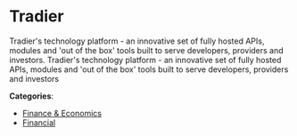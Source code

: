 # Tradier


Tradier's technology platform - an innovative set of fully hosted APIs, modules and 'out of the box' tools built to serve developers, providers and investors.  Tradier's technology platform - an innovative set of fully hosted APIs, modules and 'out of the box' tools built to serve developers, providers and investors



**Categories**:
- [Finance & Economics](https://github.com/apis-list/apis-list#finance-and-economics)
- [Financial](https://github.com/apis-list/apis-list#financial)





